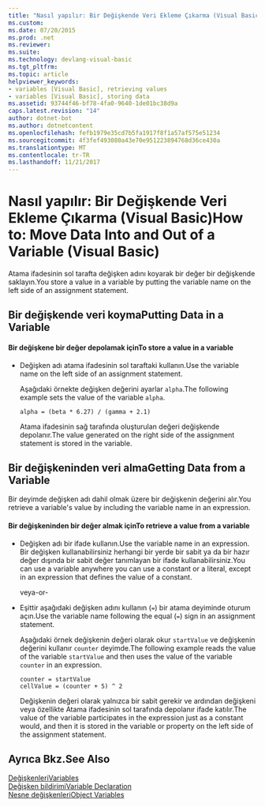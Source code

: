 ```yaml
---
title: "Nasıl yapılır: Bir Değişkende Veri Ekleme Çıkarma (Visual Basic)"
ms.custom: 
ms.date: 07/20/2015
ms.prod: .net
ms.reviewer: 
ms.suite: 
ms.technology: devlang-visual-basic
ms.tgt_pltfrm: 
ms.topic: article
helpviewer_keywords:
- variables [Visual Basic], retrieving values
- variables [Visual Basic], storing data
ms.assetid: 93744f46-bf78-4fa0-9640-1de01bc38d9a
caps.latest.revision: "14"
author: dotnet-bot
ms.author: dotnetcontent
ms.openlocfilehash: fefb1979e35cd7b5fa1917f8f1a57af575e51234
ms.sourcegitcommit: 4f3fef493080a43e70e951223894768d36ce430a
ms.translationtype: MT
ms.contentlocale: tr-TR
ms.lasthandoff: 11/21/2017
---
```

# <a name="how-to-move-data-into-and-out-of-a-variable-visual-basic"></a><span data-ttu-id="33c34-102">Nasıl yapılır: Bir Değişkende Veri Ekleme Çıkarma (Visual Basic)</span><span class="sxs-lookup"><span data-stu-id="33c34-102">How to: Move Data Into and Out of a Variable (Visual Basic)</span></span>
<span data-ttu-id="33c34-103">Atama ifadesinin sol tarafta değişken adını koyarak bir değer bir değişkende saklayın.</span><span class="sxs-lookup"><span data-stu-id="33c34-103">You store a value in a variable by putting the variable name on the left side of an assignment statement.</span></span>  
  
## <a name="putting-data-in-a-variable"></a><span data-ttu-id="33c34-104">Bir değişkende veri koyma</span><span class="sxs-lookup"><span data-stu-id="33c34-104">Putting Data in a Variable</span></span>  
  
#### <a name="to-store-a-value-in-a-variable"></a><span data-ttu-id="33c34-105">Bir değişkene bir değer depolamak için</span><span class="sxs-lookup"><span data-stu-id="33c34-105">To store a value in a variable</span></span>  
  
-   <span data-ttu-id="33c34-106">Değişken adı atama ifadesinin sol taraftaki kullanın.</span><span class="sxs-lookup"><span data-stu-id="33c34-106">Use the variable name on the left side of an assignment statement.</span></span>  
  
     <span data-ttu-id="33c34-107">Aşağıdaki örnekte değişken değerini ayarlar `alpha`.</span><span class="sxs-lookup"><span data-stu-id="33c34-107">The following example sets the value of the variable `alpha`.</span></span>  
  
    ```  
    alpha = (beta * 6.27) / (gamma + 2.1)  
    ```  
  
     <span data-ttu-id="33c34-108">Atama ifadesinin sağ tarafında oluşturulan değeri değişkende depolanır.</span><span class="sxs-lookup"><span data-stu-id="33c34-108">The value generated on the right side of the assignment statement is stored in the variable.</span></span>  
  
## <a name="getting-data-from-a-variable"></a><span data-ttu-id="33c34-109">Bir değişkeninden veri alma</span><span class="sxs-lookup"><span data-stu-id="33c34-109">Getting Data from a Variable</span></span>  
 <span data-ttu-id="33c34-110">Bir deyimde değişken adı dahil olmak üzere bir değişkenin değerini alır.</span><span class="sxs-lookup"><span data-stu-id="33c34-110">You retrieve a variable's value by including the variable name in an expression.</span></span>  
  
#### <a name="to-retrieve-a-value-from-a-variable"></a><span data-ttu-id="33c34-111">Bir değişkeninden bir değer almak için</span><span class="sxs-lookup"><span data-stu-id="33c34-111">To retrieve a value from a variable</span></span>  
  
-   <span data-ttu-id="33c34-112">Değişken adı bir ifade kullanın.</span><span class="sxs-lookup"><span data-stu-id="33c34-112">Use the variable name in an expression.</span></span> <span data-ttu-id="33c34-113">Bir değişken kullanabilirsiniz herhangi bir yerde bir sabit ya da bir hazır değer dışında bir sabit değer tanımlayan bir ifade kullanabilirsiniz.</span><span class="sxs-lookup"><span data-stu-id="33c34-113">You can use a variable anywhere you can use a constant or a literal, except in an expression that defines the value of a constant.</span></span>  
  
     <span data-ttu-id="33c34-114">veya</span><span class="sxs-lookup"><span data-stu-id="33c34-114">-or-</span></span>  
  
-   <span data-ttu-id="33c34-115">Eşittir aşağıdaki değişken adını kullanın (`=`) bir atama deyiminde oturum açın.</span><span class="sxs-lookup"><span data-stu-id="33c34-115">Use the variable name following the equal (`=`) sign in an assignment statement.</span></span>  
  
     <span data-ttu-id="33c34-116">Aşağıdaki örnek değişkenin değeri olarak okur `startValue` ve değişkenin değerini kullanır `counter` deyimde.</span><span class="sxs-lookup"><span data-stu-id="33c34-116">The following example reads the value of the variable `startValue` and then uses the value of the variable `counter` in an expression.</span></span>  
  
    ```  
    counter = startValue  
    cellValue = (counter + 5) ^ 2  
    ```  
  
     <span data-ttu-id="33c34-117">Değişkenin değeri olarak yalnızca bir sabit gerekir ve ardından değişkeni veya özellikte Atama ifadesinin sol tarafında depolanır ifade katılır.</span><span class="sxs-lookup"><span data-stu-id="33c34-117">The value of the variable participates in the expression just as a constant would, and then it is stored in the variable or property on the left side of the assignment statement.</span></span>  
  
## <a name="see-also"></a><span data-ttu-id="33c34-118">Ayrıca Bkz.</span><span class="sxs-lookup"><span data-stu-id="33c34-118">See Also</span></span>  
 [<span data-ttu-id="33c34-119">Değişkenleri</span><span class="sxs-lookup"><span data-stu-id="33c34-119">Variables</span></span>](../../../../visual-basic/programming-guide/language-features/variables/index.md)  
 [<span data-ttu-id="33c34-120">Değişken bildirimi</span><span class="sxs-lookup"><span data-stu-id="33c34-120">Variable Declaration</span></span>](../../../../visual-basic/programming-guide/language-features/variables/variable-declaration.md)  
 [<span data-ttu-id="33c34-121">Nesne değişkenleri</span><span class="sxs-lookup"><span data-stu-id="33c34-121">Object Variables</span></span>](../../../../visual-basic/programming-guide/language-features/variables/object-variables.md)

